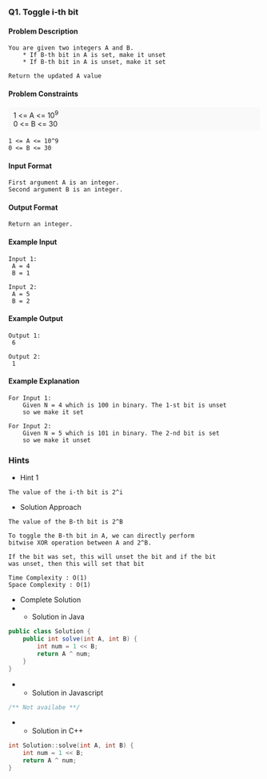 ### Q1. Toggle i-th bit
#### Problem Description
```text
You are given two integers A and B.
    * If B-th bit in A is set, make it unset
    * If B-th bit in A is unset, make it set

Return the updated A value
```
#### Problem Constraints
<div style="background-color: #f9f9f9; padding: 5px 10px;">
    1 &lt;= A &lt;= 10<sup>9</sup> <br>
    0 &lt;= B &lt;= 30
</div>

```text
1 <= A <= 10^9
0 <= B <= 30
```
#### Input Format
```text
First argument A is an integer.
Second argument B is an integer.
```
#### Output Format
```text
Return an integer.
```
#### Example Input
```text
Input 1:
 A = 4
 B = 1

Input 2:
 A = 5
 B = 2
```
#### Example Output
```text
Output 1:
 6

Output 2:
 1
```
#### Example Explanation
```text
For Input 1:
    Given N = 4 which is 100 in binary. The 1-st bit is unset
    so we make it set

For Input 2: 
    Given N = 5 which is 101 in binary. The 2-nd bit is set
    so we make it unset
```
### Hints
* Hint 1
```text
The value of the i-th bit is 2^i
```
* Solution Approach
```text
The value of the B-th bit is 2^B

To toggle the B-th bit in A, we can directly perform 
bitwise XOR operation between A and 2^B.

If the bit was set, this will unset the bit and if the bit 
was unset, then this will set that bit

Time Complexity : O(1)
Space Complexity : O(1)
```
* Complete Solution
* * Solution in Java
```java
public class Solution {
    public int solve(int A, int B) {
        int num = 1 << B;
        return A ^ num;
    }
}
```
* * Solution in Javascript
```javascript
/** Not availabe **/
```
* * Solution in C++
```cpp
int Solution::solve(int A, int B) {
    int num = 1 << B;
    return A ^ num;
}
```

